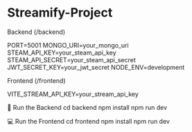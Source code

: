 # Streamify-Project

Backend (/backend)

PORT=5001
MONGO_URI=your_mongo_uri
STEAM_API_KEY=your_steam_api_key
STEAM_API_SECRET=your_steam_api_secret
JWT_SECRET_KEY=your_jwt_secret
NODE_ENV=development

Frontend (/frontend)

VITE_STREAM_API_KEY=your_stream_api_key

🔧 Run the Backend
cd backend
npm install
npm run dev


💻 Run the Frontend
cd frontend
npm install
npm run dev
